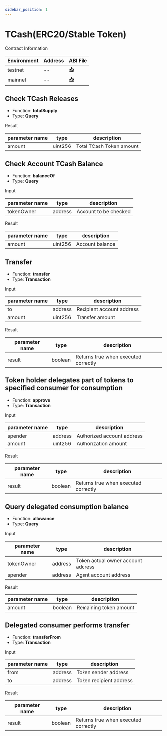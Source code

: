 ```yaml
---
sidebar_position: 1
---
```


# TCash(ERC20/Stable Token)

Contract Information

|Environment|Address|ABI File|
|--|--|--|
|testnet|--|[📥](http://)|
|mainnet|--|[📥](http://)|

## Check TCash Releases

- Function: **totalSupply**
- Type: **Query**

Result

|parameter name|type|description|
|--|--|--|
|amount|uint256|Total TCash Token amount|


## Check Account TCash Balance

- Function: **balanceOf**
- Type: **Query**

Input

|parameter name|type|description|
|--|--|--|
|tokenOwner|address|Account to be checked|

Result

|parameter name|type|description|
|--|--|--|
|amount|uint256|Account balance|

## Transfer

- Function: **transfer**
- Type: **Transaction**

Input

|parameter name|type|description|
|--|--|--|
|to|address|Recipient account address|
|amount|uint256|Transfer amount|

Result

|parameter name|type|description|
|--|--|--|
|result|boolean|Returns true when executed correctly|

## Token holder delegates part of tokens to specified consumer for consumption

- Function: **approve**
- Type: **Transaction**

Input

|parameter name|type|description|
|--|--|--|
|spender|address|Authorized account address|
|amount|uint256|Authorization amount|

Result

|parameter name|type|description|
|--|--|--|
|result|boolean|Returns true when executed correctly|

## Query delegated consumption balance

- Function: **allowance**
- Type: **Query**

Input

|parameter name|type|description|
|--|--|--|
|tokenOwner|address|Token actual owner account address|
|spender|address|Agent account address|

Result

|parameter name|type|description|
|--|--|--|
|amount|boolean|Remaining token amount|

## Delegated consumer performs transfer

- Function: **transferFrom**
- Type: **Transaction**

Input

|parameter name|type|description|
|--|--|--|
|from|address|Token sender address|
|to|address|Token recipient address|

Result

|parameter name|type|description|
|--|--|--|
|result|boolean|Returns true when executed correctly|


